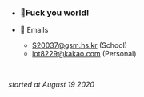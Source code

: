 - ### 🤬Fuck you world! ###

- 💬 Emails
    - S20037@gsm.hs.kr (School)
    - lot8229@kakao.com (Personal)
<br/>
  
  _started at August 19 2020_
